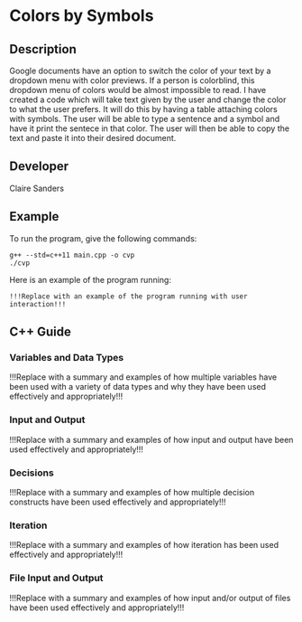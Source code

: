 # Colors by Symbols

## Description

Google documents have an option to switch the color of your text by a dropdown menu with color previews. If a person is colorblind, this dropdown menu of colors would be almost impossible to read. I have created a code which will take text given by the user and change the color to what the user prefers. It will do this by having a table attaching colors with symbols. The user will be able to type a sentence and a symbol and have it print the sentece in that color. The user will then be able to copy the text and paste it into their desired document. 

## Developer

Claire Sanders

## Example

To run the program, give the following commands:

```
g++ --std=c++11 main.cpp -o cvp
./cvp
```

Here is an example of the program running:

```
!!!Replace with an example of the program running with user interaction!!!
```

## C++ Guide

### Variables and Data Types

!!!Replace with a summary and examples of how multiple variables have been used with a variety of data types and why they have been used effectively and appropriately!!!

### Input and Output

!!!Replace with a summary and examples of how input and output have been used effectively and appropriately!!!

### Decisions

!!!Replace with a summary and examples of how multiple decision constructs have been used effectively and appropriately!!!

### Iteration

!!!Replace with a summary and examples of how iteration has been used effectively and appropriately!!!

### File Input and Output

!!!Replace with a summary and examples of how input and/or output of files have been used effectively and appropriately!!!